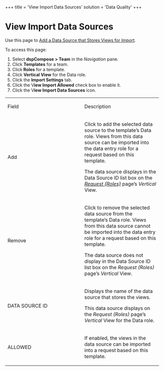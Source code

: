 +++
title = 'View Import Data Sources'
solution = 'Data Quality'
+++

# View Import Data Sources

<div class="use">

Use this page to [Add a Data Source that Stores Views for
Import](Add_a_Data_Source_that_Stores_Views_for_Import.htm).

</div>

To access this page:

1.  Select <span style="font-weight: bold;">dspCompose \> Team</span> in
    the *Navigation* pane.
2.  Click <span style="font-weight: bold;">Templates</span> for a team.
3.  Click<span style="font-weight: bold;"> Roles</span> for a template.
4.  Click <span style="font-weight: bold;">Vertical View</span> for the
    Data role.
5.  Click the <span style="font-weight: bold;">Import
    Settings</span> tab.
6.  Click the V<span style="font-weight: bold;">iew Import
    Allowed</span> check box to enable it.
7.  Click the V<span style="font-weight: bold;">iew Import Data
    Sources</span> icon.

<table>
<colgroup>
<col style="width: 50%" />
<col style="width: 50%" />
</colgroup>
<tbody>
<tr class="odd">
<td><p>Field</p></td>
<td><p>Description</p></td>
</tr>
<tr class="even">
<td><p>Add</p></td>
<td><p>Click to add the selected data source to the template’s Data role. Views from this data source can be imported into the data entry role for a request based on this template.</p>
<p>The data source displays in the Data Source ID list box on the <span style="font-style: italic;"><a href="../Page_Desc/Request_Roles_H.htm"><span style="font-style: italic;">Request (Roles)</span></a></span> page’s <span style="font-style: italic;">Vertical</span> View.</p></td>
</tr>
<tr class="odd">
<td><p>Remove</p></td>
<td><p>Click to remove the selected data source from the template’s Data role. Views from this data source cannot be imported into the data entry role for a request based on this template.</p>
<p>The data source does not display in the Data Source ID list box on the <span style="font-style: italic;">Request (Roles)</span> page’s <span style="font-style: italic;">Vertical</span> View.</p></td>
</tr>
<tr class="even">
<td><p>DATA SOURCE ID</p></td>
<td><p>Displays the name of the data source that stores the views.</p>
<p>This data source displays on the <span style="font-style: italic;">Request (Roles)</span> page’s <span style="font-style: italic;">Vertical</span> View for the Data role.</p></td>
</tr>
<tr class="odd">
<td><p>ALLOWED</p></td>
<td><p>If enabled, the views in the data source can be imported into a request based on this template.</p></td>
</tr>
</tbody>
</table>

